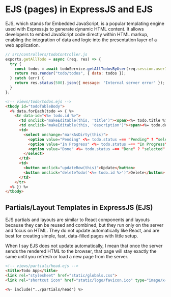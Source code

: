 # EJS (pages) in ExpressJS and EJS
EJS, which stands for Embedded JavaScript, is a popular templating engine used with Express.js to generate dynamic HTML content. It allows developers to embed JavaScript code directly within HTML markup, enabling the integration of data and logic into the presentation layer of a web application. 
```js
// src/controllers/todoController.js
exports.getAllTodo = async (req, res) => {
  try {
    const todos = await todoService.getAllTodosByUser(req.session.userId);
    return res.render("todo/todos", { data: todos });
  } catch (err) {
    return res.status(500).json({ message: "Internal server error" });
  }
};
```
```html
<!-- views/todo/todos.ejs -->
<tbody id="todoTableBody">
  <% data.forEach(todo => { %>
    <tr data-id="<%= todo.id %>">
      <td onclick="makeEditable(this, 'title')"><span><%= todo.title %></span></td>
      <td onclick="makeEditable(this, 'description')"><span><%= todo.description %></span></td>
      <td>
        <select onchange="markAsDirty(this)">
          <option value="Pending" <%= todo.status === "Pending" ? "selected" : "" %>>Pending</option>
          <option value="In Progress" <%= todo.status === "In Progress" ? "selected" : "" %>>In Progress</option>
          <option value="Done" <%= todo.status === "Done" ? "selected" : "" %>>Done</option>
        </select>
      </td>
      <td>
        <button onclick="updateRow(this)">Update</button>
        <button onclick="deleteTodo('<%= todo.id %>')">Delete</button>
      </td>
    </tr>
  <% }) %>
</tbody>
```

## Partials/Layout Templates in ExpressJS (EJS)
EJS partials and layouts are similar to React components and layouts because they can be reused and combined, but they run only on the server and focus on HTML. They do not update automatically like React, and are best for creating simple, fast, data-filled pages with little setup.

When I say EJS does not update automatically, I mean that once the server sends the rendered HTML to the browser, that page will stay exactly the same until you refresh or load a new page from the server.
```html
<!-- views/partials/head.ejs -->
<title>Todo App</title>
<link rel="stylesheet" href="static/globals.css">
<link rel="shortcut icon" href="static/logo/favicon.ico" type="image/x-icon">
```
```html
<%- include("../partials/head") %>
```
